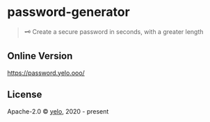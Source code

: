 # password-generator
> 🗝️ Create a secure password in seconds, with a greater length

## Online Version
<https://password.yelo.ooo/>


## License
Apache-2.0 &copy; [yelo](https://github.com/imyelo), 2020 - present
